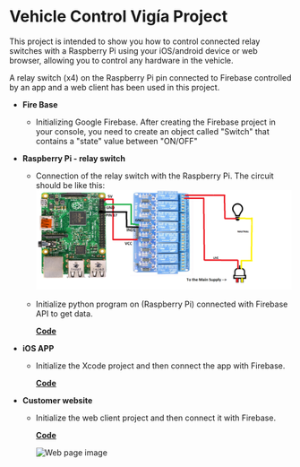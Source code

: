 # Vehicle Control Vigía Project

This project is intended to show you how to control connected relay switches with a Raspberry Pi using your iOS/android device or web browser, allowing you to control any hardware in the vehicle.

A relay switch (x4) on the Raspberry Pi pin connected to Firebase controlled by an app and a web client has been used in this project.


* **Fire Base**
  
     - Initializing Google Firebase.
       After creating the Firebase project in your console, you need to create an object called "Switch" that contains a "state" value between "ON/OFF"

* **Raspberry Pi - relay switch**
     - Connection of the relay switch with the Raspberry Pi.
      The circuit should be like this:
     ![RPi circuit image](https://github.com/gabotrix1/ControlVehicularVigia/blob/master/RPi/RPi_circuit.png)

   
     - Initialize python program on (Raspberry Pi) connected with Firebase API to get data.

       [**Code**](https://github.com/gabotrix1/ControlVehicularVigia/blob/master/RPi/RPi.py)


* **iOS APP**
     - Initialize the Xcode project and then connect the app with Firebase.
   
       [**Code**](https://github.com/gabotrix1/ControlVehicularVigia/tree/master/iOS)

* **Customer website**
     - Initialize the web client project and then connect it with Firebase.
    
    
       [**Code**](https://github.com/gabotrix/ControlVehicularVigia/tree/master/WEB%20client)

       ![Web page image]([https://github.com/gabotrix1/ControlVehicularVigia/blob/main/WhatsApp%20Image%202023-06-21%20at%208.41.48%20PM.jpeg)
